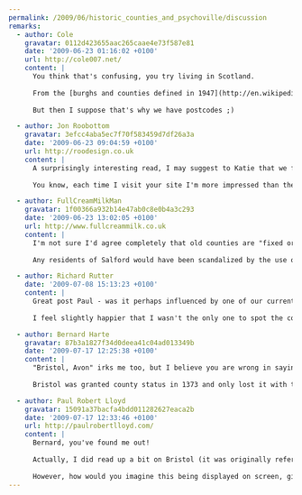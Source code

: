 ```yaml
---
permalink: /2009/06/historic_counties_and_psychoville/discussion
remarks:
  - author: Cole
    gravatar: 0112d423655aac265caae4e73f587e81
    date: '2009-06-23 01:16:02 +0100'
    url: http://cole007.net/
    content: |
      You think that's confusing, you try living in Scotland.
      
      From the [burghs and counties defined in 1947](http://en.wikipedia.org/wiki/Local_Government_%28Scotland%29_Act_1947) through the [regional and district councils defined in 1973](http://en.wikipedia.org/wiki/Local_Government_%28Scotland%29_Act_1973) to the [unitary authorities formed in 1994](http://en.wikipedia.org/wiki/Local_Government_etc._%28Scotland%29_Act_1994), you are guaranteed that when discussing geography and locality no two people refer to the same place using the same nomenclature.
      
      But then I suppose that's why we have postcodes ;)

  - author: Jon Roobottom
    gravatar: 3efcc4aba5ec7f70f583459d7df26a3a
    date: '2009-06-23 09:04:59 +0100'
    url: http://roodesign.co.uk
    content: |
      A surprisingly interesting read, I may suggest to Katie that we format our wedding address list like this. I'm sure that'll go down a storm.
      
      You know, each time I visit your site I'm more impressed than the last at the beautiful simplicity of the design. It's quite an achievement to design something that 'builds' in the users mind -- each time I find something else I like. The power of good typography I suppose.

  - author: FullCreamMilkMan
    gravatar: 1f00366a932b14e47ab0c8e0b4a3c293
    date: '2009-06-23 13:02:05 +0100'
    url: http://www.fullcreammilk.co.uk
    content: |
      I'm not sure I'd agree completely that old counties are "fixed or predictable" or were ever not "subject to political whims". We must take the attitude that boundaries, being human structures, are always subject to change, not always for the better, perhaps, but setting them in stone might end up being shortsighted.
      
      Any residents of Salford would have been scandalized by the use of "Salford, Manchester" not merely because it's historically in Lancashire, but that Salford is a city in its own right, and never has been and never will be a suburb or annexe of Manchester.

  - author: Richard Rutter
    date: '2009-07-08 15:13:23 +0100'
    content: |
      Great post Paul - was it perhaps influenced by one of our current clients?
      
      I feel slightly happier that I wasn't the only one to spot the county inconsistencies in Psychoville (which incidentally should not be taken as a criticism of Psychoville as the letters were written by a character who may well be as confused as the rest of us about such things).

  - author: Bernard Harte
    gravatar: 87b3a1827f34d0deea41c04ad013349b
    date: '2009-07-17 12:25:38 +0100'
    content: |
      "Bristol, Avon" irks me too, but I believe you are wrong in saying that "Bristol, Gloucestershire" would be more accurate.
      
      Bristol was granted county status in 1373 and only lost it with the creation of Avon. When Avon was abolished, City and County status was restored to Bristol.

  - author: Paul Robert Lloyd
    gravatar: 15091a37bacfa4bdd011282627eaca2b
    date: '2009-07-17 12:33:46 +0100'
    url: http://paulrobertlloyd.com/
    content: |
      Bernard, you've found me out!
      
      Actually, I did read up a bit on Bristol (it was originally referred to as a 'County Corporate' if I remember correctly) but I omitted going into that level of detail. So in that respect Bristol now being a Unitary Authority (and 'Ceremonial County') means it's returned to a more historically correct position.
      
      However, how would you imagine this being displayed on screen, given that all other locations used a 'City, County' model?  Bristol is a rare example of being one in the same, but I would imagine certain viewers would find it odd to have Bristol not followed by the name of any county.
---
```

